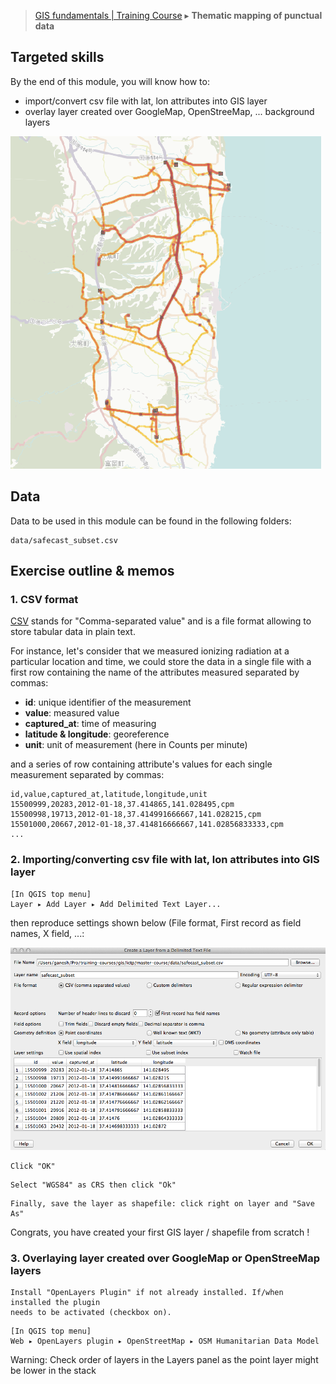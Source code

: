 > [GIS fundamentals | Training Course](agenda.md) ▸ **Thematic mapping of punctual data**

## Targeted skills
By the end of this module, you will know how to:
* import/convert csv file with lat, lon attributes into GIS layer
* overlay layer created over GoogleMap, OpenStreeMap, ... background layers

![Data over OSM](img/data-over-osm.png)

## Data
Data to be used in this module can be found in the following folders:
```
data/safecast_subset.csv
```
## Exercise outline & memos

### 1. CSV format
[CSV](https://en.wikipedia.org/wiki/Comma-separated_values) stands for "Comma-separated value" and is a file format allowing to store tabular data in plain text.

For instance, let's consider that we measured ionizing radiation at a particular location and time, we could store the data in a single file with a first row containing the name of the attributes measured separated by commas:

* **id**: unique identifier of the measurement
* **value**: measured value
* **captured_at**: time of measuring
* **latitude & longitude**: georeference
* **unit**: unit of measurement (here in Counts per minute)

and a series of row containing attribute's values for each single measurement separated by commas:
```
id,value,captured_at,latitude,longitude,unit
15500999,20283,2012-01-18,37.414865,141.028495,cpm
15500998,19713,2012-01-18,37.414991666667,141.028215,cpm
15501000,20667,2012-01-18,37.414816666667,141.02856833333,cpm
...
```

### 2. Importing/converting csv file with lat, lon attributes into GIS layer
```
[In QGIS top menu] 
Layer ▸ Add Layer ▸ Add Delimited Text Layer...
```
then reproduce settings shown below (File format, First record as field names, X field, ...:

![Importing csv](img/import-csv.png)

```
Click "OK"
```

```
Select "WGS84" as CRS then click "Ok"
```

```
Finally, save the layer as shapefile: click right on layer and "Save As"
```

Congrats, you have created your first GIS layer / shapefile from scratch !

### 3. Overlaying layer created over GoogleMap or OpenStreeMap layers

```
Install "OpenLayers Plugin" if not already installed. If/when installed the plugin
needs to be activated (checkbox on).
```

```
[In QGIS top menu] 
Web ▸ OpenLayers plugin ▸ OpenStreetMap ▸ OSM Humanitarian Data Model
```

Warning: Check order of layers in the Layers panel as the point layer might be lower in the stack



